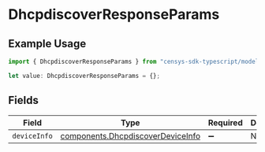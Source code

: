 # DhcpdiscoverResponseParams

## Example Usage

```typescript
import { DhcpdiscoverResponseParams } from "censys-sdk-typescript/models/components";

let value: DhcpdiscoverResponseParams = {};
```

## Fields

| Field                                                                                  | Type                                                                                   | Required                                                                               | Description                                                                            |
| -------------------------------------------------------------------------------------- | -------------------------------------------------------------------------------------- | -------------------------------------------------------------------------------------- | -------------------------------------------------------------------------------------- |
| `deviceInfo`                                                                           | [components.DhcpdiscoverDeviceInfo](../../models/components/dhcpdiscoverdeviceinfo.md) | :heavy_minus_sign:                                                                     | N/A                                                                                    |